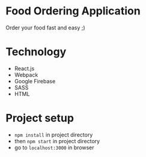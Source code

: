 # Food Ordering Application
Order your food fast and easy ;)


# Technology
- React.js
- Webpack
- Google Firebase
- SASS
- HTML

# Project setup
- `npm install` in project directory
- then `npm start` in project directory
- go to `localhost:3000` in browser



